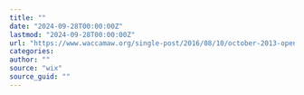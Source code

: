 ```yaml
---
title: ""
date: "2024-09-28T00:00:00Z"
lastmod: "2024-09-28T00:00:00Z"
url: "https://www.waccamaw.org/single-post/2016/08/10/october-2013-open-meeting-summary-10042013"
categories:
author: ""
source: "wix"
source_guid: ""
---
```




